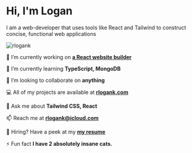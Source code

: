 <h1>Hi, I'm Logan</h1>

I am a web-developer that uses tools like React and Tailwind to construct concise, functional web applications

<p align="left"> <img src="https://komarev.com/ghpvc/?username=rlogank&label=Profile%20views&color=29b639&style=flat" alt="rlogank" /> </p>


🔭 I’m currently working on **[a React website builder](https://rlogank.com/site-builder/)**

🌱 I’m currently learning **TypeScript, MongoDB**

👯 I’m looking to collaborate on **anything**

💻 All of my projects are available at **[rlogank.com](https://rlogank.com/)**

💬 Ask me about **Tailwind CSS, React**

📫 Reach me at **rlogank@icloud.com**

📄 Hiring? Have a peek at my **[my resume](https://rlogank.com/static/media/logan-keene-resume.d0f3a353c61df6016cc9.pdf)**

⚡ Fun fact **I have 2 absolutely insane cats.**
